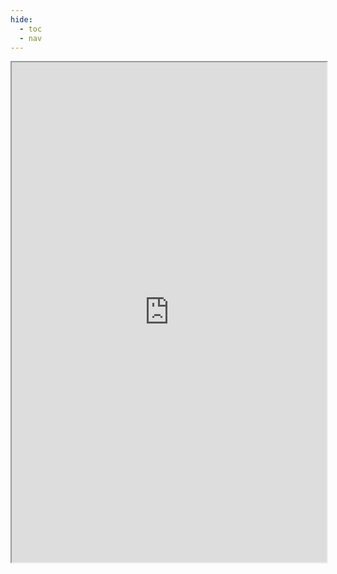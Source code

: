 ```yaml
---
hide:
  - toc
  - nav
---
```


<iframe src="https://framaforms.org/organisation-evenement-parlement-riviere-isere-1746719833" width="100%" height="800" border="0"></iframe>
